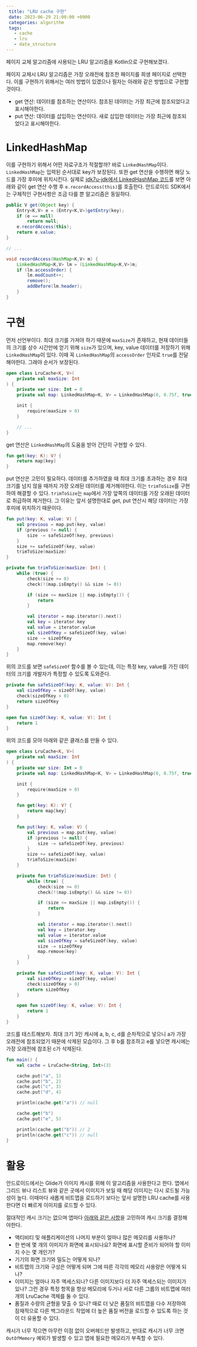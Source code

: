 ```yaml
---
 title: "LRU cache 구현"
 date: 2023-06-29 21:00:00 +0900
 categories: algorithm
 tags:
   - cache
   - lru
   - data_structure
---
```


페이지 교체 알고리즘에 사용되는 LRU 알고리즘을 Kotlin으로 구현해보겠다.

페이지 교체시 LRU 알고리즘은 가장 오래전에 참조한 페이지를 희생 페이지로 선택한다.
이를 구현하기 위해서는 여러 방법이 있겠으나 필자는 아래와 같은 방법으로 구현할 것이다.

- get 연산: 데이터를 참조하는 연산이다. 참조된 데이터는 가장 최근에 참조되었다고 표시해야한다.
- put 연산: 데이터를 삽입하는 연산이다. 새로 삽입한 데이터는 가장 최근에 참조되었다고 표시해야한다.

# LinkedHashMap

이를 구현하기 위해서 어떤 자료구조가 적절할까? 바로 `LinkedHashMap`이다.
`LinkedHashMap`는 입력된 순서대로 key가 보장된다. 또한 get 연산을 수행하면 해당 노드를 가장 후미에 위치시킨다.
실제로 [jdk7u-jdk에서 LinkedHashMap 코드](https://github.com/openjdk-mirror/jdk7u-jdk/blob/f4d80957e89a19a29bb9f9807d2a28351ed7f7df/src/share/classes/java/util/LinkedHashMap.java#L300)를 보면 아래와 같이 get 연산 수행 후 `e.recordAccess(this)`를 호출한다. 안드로이드 SDK에서는 구체적인 구현사항은 조금 다를 뿐 알고리즘은 동일하다.

```java
public V get(Object key) {
    Entry<K,V> e = (Entry<K,V>)getEntry(key);
    if (e == null)
        return null;
    e.recordAccess(this);
    return e.value;
}

// ...

void recordAccess(HashMap<K,V> m) {
    LinkedHashMap<K,V> lm = (LinkedHashMap<K,V>)m;
    if (lm.accessOrder) {
        lm.modCount++;
        remove();
        addBefore(lm.header);
    }
}
```

# 구현

먼저 선언부이다. 최대 크기를 가져야 하기 때문에 `maxSize`가 존재하고, 현재 데이터들의 크기를 상수 시간만에 얻기 위해 `size`가 있으며, key, value 데이터를 저장하기 위해 `LinkedHashMap`이 있다.
이때 꼭 `LinkedHashMap`의 `accessOrder` 인자로 `true`를 전달해야한다. 그래야 순서가 보장된다.

```kotlin
open class LruCache<K, V>(
    private val maxSize: Int
) {
    private var size: Int = 0
    private val map: LinkedHashMap<K, V> = LinkedHashMap(0, 0.75f, true)

    init {
        require(maxSize > 0)
    }

    // ...
}
```

get 연산은 `LinkedHashMap`의 도움을 받아 간단히 구현할 수 있다.

```kotlin
fun get(key: K): V? {
    return map[key]
}
```

put 연산은 고민이 필요하다. 데이터를 추가하였을 때 최대 크기를 초과하는 경우 최대 크기를 넘지 않을 때까지 가장 오래된 데이터를 제거해야한다.
이는 `trimToSize`를 구현하여 해결할 수 있다. `trimToSize`는 `map`에서 가장 앞쪽의 데이터를 가장 오래된 데이터로 취급하여 제거한다.
그 이유는 앞서 설명한대로 get, put 연산시 해당 데이터는 가장 후미에 위치하기 때문이다.

```kotlin
fun put(key: K, value: V) {
    val previous = map.put(key, value)
    if (previous != null) {
        size -= safeSizeOf(key, previous)
    }
    size += safeSizeOf(key, value)
    trimToSize(maxSize)
}

private fun trimToSize(maxSize: Int) {
    while (true) {
        check(size >= 0)
        check(!(map.isEmpty() && size != 0))

        if (size <= maxSize || map.isEmpty()) {
            return
        }

        val iterator = map.iterator().next()
        val key = iterator.key
        val value = iterator.value
        val sizeOfKey = safeSizeOf(key, value)
        size -= sizeOfKey
        map.remove(key)
    }
}
```

위의 코드를 보면 `safeSizeOf` 함수를 볼 수 있는데, 이는 특정 key, value를 가진 데이터의 크기를 개발자가 특정할 수 있도록 도와준다.

```kotlin
private fun safeSizeOf(key: K, value: V): Int {
    val sizeOfKey = sizeOf(key, value)
    check(sizeOfKey > 0)
    return sizeOfKey
}

open fun sizeOf(key: K, value: V): Int {
    return 1
}
```

위의 코드를 모아 아래와 같은 클래스를 만들 수 있다.

```kotlin
open class LruCache<K, V>(
    private val maxSize: Int
) {
    private var size: Int = 0
    private val map: LinkedHashMap<K, V> = LinkedHashMap(0, 0.75f, true)

    init {
        require(maxSize > 0)
    }

    fun get(key: K): V? {
        return map[key]
    }

    fun put(key: K, value: V) {
        val previous = map.put(key, value)
        if (previous != null) {
            size -= safeSizeOf(key, previous)
        }
        size += safeSizeOf(key, value)
        trimToSize(maxSize)
    }

    private fun trimToSize(maxSize: Int) {
        while (true) {
            check(size >= 0)
            check(!(map.isEmpty() && size != 0))

            if (size <= maxSize || map.isEmpty()) {
                return
            }

            val iterator = map.iterator().next()
            val key = iterator.key
            val value = iterator.value
            val sizeOfKey = safeSizeOf(key, value)
            size -= sizeOfKey
            map.remove(key)
        }
    }

    private fun safeSizeOf(key: K, value: V): Int {
        val sizeOfKey = sizeOf(key, value)
        check(sizeOfKey > 0)
        return sizeOfKey
    }

    open fun sizeOf(key: K, value: V): Int {
        return 1
    }
}
```

코드를 테스트해보자. 최대 크기 3인 캐시에 a, b, c, d를 순차적으로 넣으니 a가 가장 오래전에 참조되었기 때문에 삭제된 모습이다.
그 후 b를 참조하고 e를 넣으면 캐시에는 가장 오래전에 참조된 c가 삭제된다.

```kotlin
fun main() {
    val cache = LruCache<String, Int>(3)

    cache.put("a", 1)
    cache.put("b", 2)
    cache.put("c", 3)
    cache.put("d", 4)

    println(cache.get("a")) // null

    cache.get("b")
    cache.put("e", 5)

    println(cache.get("b")) // 2
    println(cache.get("c")) // null
}
```

# 활용

안드로이드에서는 Glide가 이미지 캐시를 위해 이 알고리즘을 사용한다고 한다. 앱에서 그리드 뷰나 리스트 뷰와 같은 곳에서 이미지가 보일 때 해당 이미지는 다시 로드될 가능성이 높다.
이때마다 새롭게 비트맵을 로드하기 보다는 앞서 설명한 LRU cache를 사용한다면 더 빠르게 이미지를 로드할 수 있다.

절대적인 캐시 크기는 없으며 앱마다 [아래와 같은 사항](https://developer.android.com/topic/performance/graphics/cache-bitmap?hl=ko)을 고민하여 캐시 크기를 결정해야한다.

- 액티비티 및 애플리케이션의 나머지 부분이 얼마나 많은 메모리를 사용하나?
- 한 번에 몇 개의 이미지가 화면에 표시되나요? 화면에 표시할 준비가 되어야 할 이미지 수는 몇 개인가?
- 기기의 화면 크기와 밀도는 어떻게 되나?
- 비트맵의 크기와 구성은 어떻게 되며 그에 따른 각각의 메모리 사용량은 어떻게 되나?
- 이미지는 얼마나 자주 액세스되나? 다른 이미지보다 더 자주 액세스되는 이미지가 있나? 그런 경우 특정 항목을 항상 메모리에 두거나 서로 다른 그룹의 비트맵에 여러 개의 LruCache 객체를 둘 수 있다.
- 품질과 수량의 균형을 맞출 수 있나? 때로 더 낮은 품질의 비트맵을 다수 저장하여 잠재적으로 다른 백그라운드 작업에 더 높은 품질 버전을 로드할 수 있도록 하는 것이 더 유용할 수 있다.

캐시가 너무 작으면 아무런 이점 없이 오버헤드만 발생하고, 반대로 캐시가 너무 크면 `OutOfMemory` 예외가 발생할 수 있고 앱에 필요한 메모리가 부족할 수 있다.
